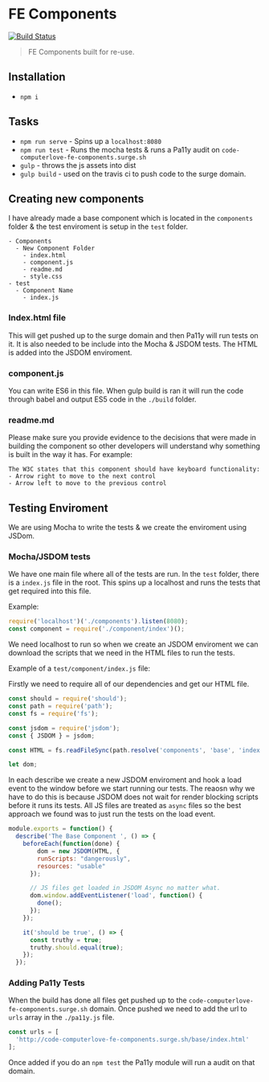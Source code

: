 # FE Components
[![Build Status](https://travis-ci.org/code-computerlove/FE-Components.svg?branch=master)](https://travis-ci.org/code-computerlove/FE-Components)
> FE Components built for re-use.

## Installation

- `npm i`

## Tasks

- `npm run serve` - Spins up a `localhost:8080`
- `npm run test` - Runs the mocha tests & runs a Pa11y audit on `code-computerlove-fe-components.surge.sh`
- `gulp` - throws the js assets into dist
- `gulp build` - used on the travis ci to push code to the surge domain.

## Creating new components

I have already made a base component which is located in the `components` folder & the test enviroment is setup in the `test` folder. 

```
- Components
  - New Component Folder
    - index.html
    - component.js
    - readme.md
    - style.css
- test
  - Component Name
    - index.js
```

### Index.html file

This will get pushed up to the surge domain and then Pa11y will run tests on it. It is also needed to be include into the Mocha & JSDOM tests. The HTML is added into the JSDOM enviroment.

### component.js
You can write ES6 in this file. When gulp build is ran it will run the code through babel and output ES5 code in the `./build` folder. 

### readme.md
Please make sure you provide evidence to the decisions that were made in building the component so other developers will understand why something is built in the way it has. For example:

```
The W3C states that this component should have keyboard functionality:
- Arrow right to move to the next control
- Arrow left to move to the previous control
```

## Testing Enviroment

We are using Mocha to write the tests & we create the enviroment using JSDom.

### Mocha/JSDOM tests

We have one main file where all of the tests are run. In the `test` folder, there is a `index.js` file in the root. This spins up a localhost and runs the tests that get required into this file.

Example:

```js
require('localhost')('./components').listen(8080);
const component = require('./component/index')();
```

We need localhost to run so when we create an JSDOM enviroment we can download the scripts that we need in the HTML files to run the tests.

Example of a `test/component/index.js` file:

Firstly we need to require all of our dependencies and get our HTML file.

```js
const should = require('should');
const path = require('path');
const fs = require('fs');

const jsdom = require('jsdom');
const { JSDOM } = jsdom;

const HTML = fs.readFileSync(path.resolve('components', 'base', 'index.html')).toString();

let dom;
```
In each describe we create a new JSDOM enviroment and hook a load event to the window before we start running our tests. The reaosn why we have to do this is because JSDOM does not wait for render blocking scripts before it runs its tests. All JS files are treated as `async` files so the best approach we found was to just run the tests on the load event. 

```js
module.exports = function() {
  describe('The Base Component ', () => {
    beforeEach(function(done) {
        dom = new JSDOM(HTML, {
        runScripts: "dangerously",
        resources: "usable"
      });

      // JS files get loaded in JSDOM Async no matter what.
      dom.window.addEventListener('load', function() {
        done();
      });
    });

    it('should be true', () => {
      const truthy = true;
      truthy.should.equal(true);
    });
  });

```

### Adding Pa11y Tests
When the build has done all files get pushed up to the `code-computerlove-fe-components.surge.sh` domain. Once pushed we need to add the url to `urls` array in the `./pa11y.js` file.

```js
const urls = [
  'http://code-computerlove-fe-components.surge.sh/base/index.html'
];
```

Once added if you do an `npm test` the Pa11y module will run a audit on that domain. 
